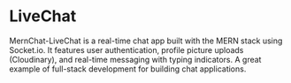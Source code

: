 # LiveChat
MernChat-LiveChat is a real-time chat app built with the MERN stack  using Socket.io. It features user authentication, profile picture uploads (Cloudinary), and real-time messaging with typing indicators. A great example of full-stack development for building chat applications.
